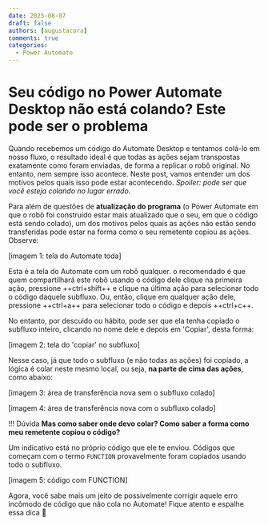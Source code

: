 ```yaml
---
date: 2025-08-07
draft: false
authors: [augustacora]
comments: true
categories:
  - Power Automate
---
```


# Seu código no Power Automate Desktop não está colando? Este pode ser o problema

Quando recebemos um código do Automate Desktop e tentamos colá-lo em nosso fluxo, o resultado ideal é que todas as ações sejam transpostas exatamente como foram enviadas, de forma a replicar o robô original. No entanto, nem sempre isso acontece. Neste post, vamos entender um dos motivos pelos quais isso pode estar acontecendo. _Spoiler: pode ser que você esteja colando no lugar errado._ 


<!-- more -->

Para além de questões de **atualização do programa** (o Power Automate em que o robô foi construído estar mais atualizado que o seu, em que o código está sendo colado), um dos motivos pelos quais as ações não estão sendo transferidas pode estar na forma como o seu remetente copiou as ações. Observe:

[imagem 1: tela do Automate toda]

Esta é a tela do Automate com um robô qualquer. o recomendado é que quem compartilhará este robô usando o código dele clique na primeira ação, pressione ++ctrl+shift++ e clique na última ação para selecionar todo o código daquele subfluxo. Ou, então, clique em qualquer ação dele, pressione ++ctrl+a++ para selecionar todo o código e depois ++ctrl+c++.

No entanto, por descuido ou hábito, pode ser que ela tenha copiado o subfluxo inteiro, clicando no nome dele e depois em 'Copiar', desta forma:

[imagem 2: tela do 'copiar' no subfluxo]

Nesse caso, já que todo o subfluxo (e não todas as ações) foi copiado, a lógica é colar neste mesmo local, ou seja, **na parte de cima das ações**, como abaixo:

[imagem 3: área de transferência nova sem o subfluxo colado]

[imagem 4: área de transferência nova com o subfluxo colado]

!!! Dúvida
    **Mas como saber onde devo colar? Como saber a forma como meu remetente copiou o código?**

Um indicativo está no próprio código que ele te enviou. Códigos que começam com o termo `FUNCTION` provavelmente foram copiados usando todo o subfluxo.

[imagem 5: código com FUNCTION]

Agora, você sabe mais um jeito de possivelmente corrigir aquele erro incômodo de código que não cola no Automate! Fique atento e espalhe essa dica :rocket:
